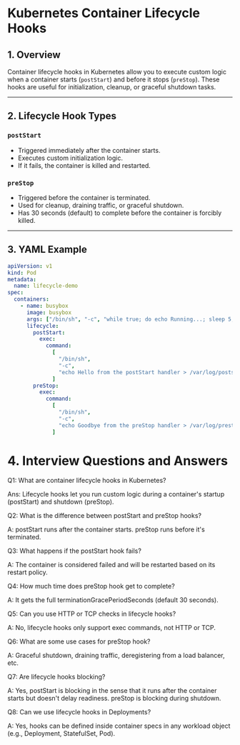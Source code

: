 # Kubernetes Container Lifecycle Hooks

## 1. Overview

Container lifecycle hooks in Kubernetes allow you to execute custom logic when a container starts (`postStart`) and before it stops (`preStop`). These hooks are useful for initialization, cleanup, or graceful shutdown tasks.

---

## 2. Lifecycle Hook Types

### `postStart`

- Triggered immediately after the container starts.
- Executes custom initialization logic.
- If it fails, the container is killed and restarted.

### `preStop`

- Triggered before the container is terminated.
- Used for cleanup, draining traffic, or graceful shutdown.
- Has 30 seconds (default) to complete before the container is forcibly killed.

---

## 3. YAML Example

```yaml
apiVersion: v1
kind: Pod
metadata:
  name: lifecycle-demo
spec:
  containers:
    - name: busybox
      image: busybox
      args: ["/bin/sh", "-c", "while true; do echo Running...; sleep 5; done"]
      lifecycle:
        postStart:
          exec:
            command:
              [
                "/bin/sh",
                "-c",
                "echo Hello from the postStart handler > /var/log/poststart.log",
              ]
        preStop:
          exec:
            command:
              [
                "/bin/sh",
                "-c",
                "echo Goodbye from the preStop handler > /var/log/prestop.log",
              ]
```

# 4. Interview Questions and Answers

Q1: What are container lifecycle hooks in Kubernetes?

Ans: Lifecycle hooks let you run custom logic during a container's startup (postStart) and shutdown (preStop).

Q2: What is the difference between postStart and preStop hooks?

A: postStart runs after the container starts. preStop runs before it's terminated.

Q3: What happens if the postStart hook fails?

A: The container is considered failed and will be restarted based on its restart policy.

Q4: How much time does preStop hook get to complete?

A: It gets the full terminationGracePeriodSeconds (default 30 seconds).

Q5: Can you use HTTP or TCP checks in lifecycle hooks?

A: No, lifecycle hooks only support exec commands, not HTTP or TCP.

Q6: What are some use cases for preStop hook?

A: Graceful shutdown, draining traffic, deregistering from a load balancer, etc.

Q7: Are lifecycle hooks blocking?

A: Yes, postStart is blocking in the sense that it runs after the container starts but doesn't delay readiness. preStop is blocking during shutdown.

Q8: Can we use lifecycle hooks in Deployments?

A: Yes, hooks can be defined inside container specs in any workload object (e.g., Deployment, StatefulSet, Pod).
